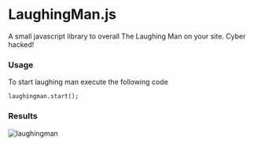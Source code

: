 # LaughingMan.js
A small javascript library to overall The Laughing Man on your site. Cyber hacked! 


### Usage 

To start laughing man execute the following code


```
laughingman.start();
```

### Results

![laughingman](https://i.imgur.com/vT4R6pz.gif)
